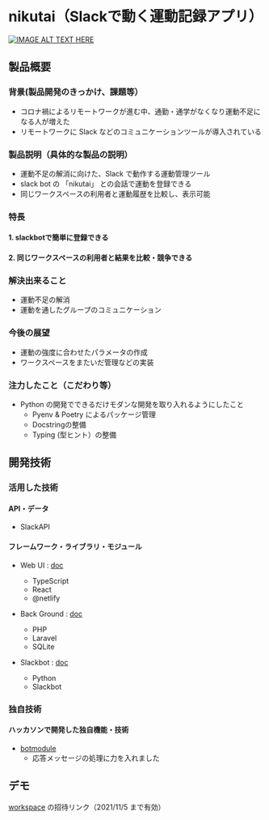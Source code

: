 # nikutai（Slackで動く運動記録アプリ）

[![IMAGE ALT TEXT HERE](https://jphacks.com/wp-content/uploads/2021/07/JPHACKS2021_ogp.jpg)](https://www.youtube.com/watch?v=LUPQFB4QyVo)

## 製品概要
### 背景(製品開発のきっかけ、課題等）
- コロナ禍によるリモートワークが進む中、通勤・通学がなくなり運動不足になる人が増えた
- リモートワークに Slack などのコミュニケーションツールが導入されている
### 製品説明（具体的な製品の説明）
- 運動不足の解消に向けた、Slack で動作する運動管理ツール
- slack bot の 「nikutai」 との会話で運動を登録できる
- 同じワークスペースの利用者と運動履歴を比較し、表示可能
### 特長
#### 1. slackbotで簡単に登録できる
#### 2. 同じワークスペースの利用者と結果を比較・競争できる

### 解決出来ること
- 運動不足の解消
- 運動を通したグループのコミュニケーション
### 今後の展望
- 運動の強度に合わせたパラメータの作成
- ワークスペースをまたいだ管理などの実装
### 注力したこと（こだわり等）
- Python の開発でできるだけモダンな開発を取り入れるようにしたこと
    - Pyenv & Poetry によるパッケージ管理
    - Docstringの整備
    - Typing (型ヒント）の整備

## 開発技術
### 活用した技術
#### API・データ
* SlackAPI

#### フレームワーク・ライブラリ・モジュール
- Web UI : [doc](web/README.md)
    - TypeScript
    - React
    - @netlify
    
- Back Ground : [doc](backend/README.md)
    - PHP
    - Laravel
    - SQLite
- Slackbot : [doc](slack/README.md)
    - Python
    - Slackbot

### 独自技術
#### ハッカソンで開発した独自機能・技術
   - [botmodule](./slack/src/botmodule.py)
       - 応答メッセージの処理に力を入れました


## デモ
[workspace](https://join.slack.com/t/mr-muscle/shared_invite/zt-xolut7c3-IydDtQuZzv75hkJEj9mS~g) の招待リンク（2021/11/5 まで有効）